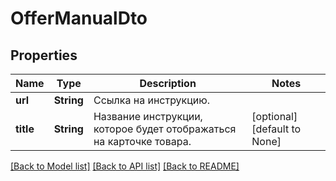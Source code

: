 # OfferManualDto

## Properties
Name | Type | Description | Notes
------------ | ------------- | ------------- | -------------
**url** | **String** | Ссылка на инструкцию. | 
**title** | **String** | Название инструкции, которое будет отображаться на карточке товара.  | [optional] [default to None]

[[Back to Model list]](../README.md#documentation-for-models) [[Back to API list]](../README.md#documentation-for-api-endpoints) [[Back to README]](../README.md)


